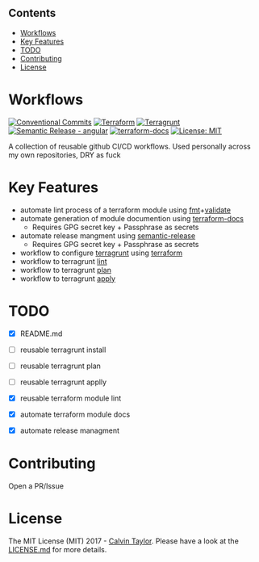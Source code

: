 <!-- START doctoc generated TOC please keep comment here to allow auto update -->
<!-- DON'T EDIT THIS SECTION, INSTEAD RE-RUN doctoc TO UPDATE -->
## Contents

- [Workflows](#workflows)
- [Key Features](#key-features)
- [TODO](#todo)
- [Contributing](#contributing)
- [License](#license)

<!-- END doctoc generated TOC please keep comment here to allow auto update -->

# Workflows

[![Conventional Commits](https://img.shields.io/badge/Conventional%20Commits-1.0.0-%23FE5196?logo=conventionalcommits&logoColor=white)](https://conventionalcommits.org) 
[![Terraform](https://img.shields.io/static/v1?label=&message=Terraform&color=%237B42BC&logo=terraform)](https://www.terraform.io/use-cases/infrastructure-as-code)
[![Terragrunt](https://avatars.githubusercontent.com/u/17118990?s=20)](https://github.com/gruntwork-io/terragrunt) [![Semantic Release - angular](https://img.shields.io/static/v1?label=Semantic+Release&message=angular&color=e10079&logo=semantic-release)](https://github.com/semantic-release/semantic-release) [![terraform-docs](https://img.shields.io/static/v1?label=&message=terraform-docs&color=e10079&logo=Docs.rs)](https://github.com/terraform-docs/terraform-docs) [![License: MIT](https://img.shields.io/badge/License-MIT-yellow.svg)](https://opensource.org/licenses/MIT)


A collection of reusable github CI/CD workflows. Used personally across my own repositories, DRY as fuck

# Key Features
- automate lint process of a terraform module using [fmt](https://www.terraform.io/cli/commands/fmt)+[validate](https://www.terraform.io/cli/commands/validate)
- automate generation of module documention using [terraform-docs](https://github.com/terraform-docs/terraform-docs)
  - Requires GPG secret key + Passphrase as secrets 
- automate release mangment using [semantic-release](https://github.com/semantic-release/semantic-release)
  - Requires GPG secret key + Passphrase as secrets 
- workflow to configure [terragrunt](https://terragrunt.gruntwork.io/) using [terraform](https://www.terraform.io/use-cases/infrastructure-as-code) 
- workflow to terragrunt [lint](https://www.terraform.io/cli/commands/lint)
- workflow to terragrunt [plan](https://www.terraform.io/cli/commands/plan)
- workflow to terragrunt [apply](https://www.terraform.io/cli/commands/apply)


# TODO
- [x] README.md
- [ ] reusable terragrunt install
- [ ] reusable terragrunt plan
- [ ] reusable terragrunt applly
- [x] reusable terraform module lint
- [x] automate terraform module docs
- [x] automate release managment


# Contributing

Open a PR/Issue


# License

The MIT License (MIT) 2017 - [Calvin Taylor](https://github.com/kolvin). Please have a look at the [LICENSE.md](LICENSE.md) for more details.
